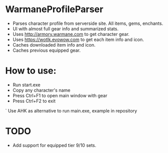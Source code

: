 # WarmaneProfileParser

- Parses character profile from serverside site. All items, gems, enchants.
- UI with almost full gear info and summarized stats.
- Uses http://armory.warmane.com to get character gear.
- Uses https://wotlk.evowow.com to get each item info and icon.
- Caches downloaded item info and icon.
- Caches previous equipped gear.

# How to use:
- Run start.exe
- Copy any character's name
- Press Ctrl+F1 to open main window with gear
- Press Ctrl+F2 to exit

` Use AHK as alternative to run main.exe, example in repository

# TODO
- Add support for equipped tier 9/10 sets.
